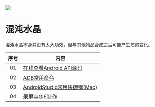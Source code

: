 ![](http://ww1.sinaimg.cn/large/005Xtdi2jw1f5xd2k7s8hj30x30d8tab.jpg)

# 混沌水晶 

混沌水晶本身并没有太大功效，但与其他物品合成之后可能产生质的变化。

序号 | 内容
:---:|---------------
 01  | [在线查看Android API源码](https://github.com/GcsSloop/AndroidNote/blob/master/ChaosCrystal/HowToViewAPISourceOnline.md)
 02  | [ADB常用命令](https://github.com/GcsSloop/AndroidNote/blob/master/ChaosCrystal/ADB%E5%B8%B8%E7%94%A8%E5%91%BD%E4%BB%A4.md)
 03  | [AndroidStudio常用快捷键(Mac)](https://github.com/GcsSloop/AndroidNote/blob/master/ChaosCrystal/AndroidStudio%E5%B8%B8%E7%94%A8%E5%BF%AB%E6%8D%B7%E9%94%AE(Mac).md)
 04  | [录屏与GIF制作](https://github.com/GcsSloop/AndroidNote/blob/master/ChaosCrystal/%E5%BD%95%E5%B1%8F%E4%B8%8EGIF%E5%88%B6%E4%BD%9C.md)
